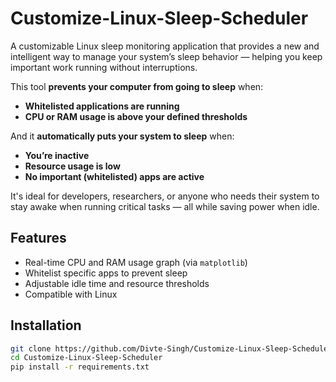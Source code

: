 # Customize-Linux-Sleep-Scheduler

A customizable Linux sleep monitoring application that provides a new and intelligent way to manage your system’s sleep behavior — helping you keep important work running without interruptions.

This tool **prevents your computer from going to sleep** when:
- **Whitelisted applications are running**
- **CPU or RAM usage is above your defined thresholds**

And it **automatically puts your system to sleep** when:
- **You’re inactive**
- **Resource usage is low**
- **No important (whitelisted) apps are active**

It's ideal for developers, researchers, or anyone who needs their system to stay awake when running critical tasks — all while saving power when idle.

## Features

- Real-time CPU and RAM usage graph (via `matplotlib`)
- Whitelist specific apps to prevent sleep
- Adjustable idle time and resource thresholds
- Compatible with Linux 

## Installation

```bash
git clone https://github.com/Divte-Singh/Customize-Linux-Sleep-Scheduler.git
cd Customize-Linux-Sleep-Scheduler
pip install -r requirements.txt
